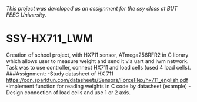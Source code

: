 *This project was developed as an assignment for the ssy class at BUT FEEC University.*
# SSY-HX711_LWM
Creation of school project, with HX711 sensor, ATmega256RFR2 in C library which allows user to measure weight and send it via uart and lwm network. Task was to use controller, connect HX711 and load cells (used 4 load cells).
###Assignment:
-Study datasheet of HX 711 https://cdn.sparkfun.com/datasheets/Sensors/ForceFlex/hx711_english.pdf
-Implement function for reading weights in C code by datasheet (example)
-Design connection of load cells and use 1 or 2 axis. 
